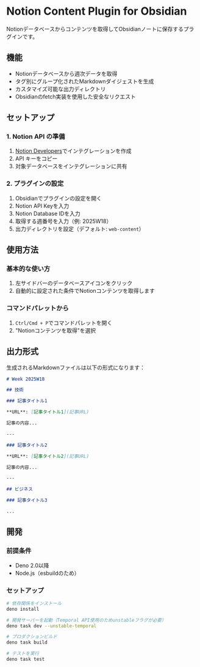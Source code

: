 # Notion Content Plugin for Obsidian

Notionデータベースからコンテンツを取得してObsidianノートに保存するプラグインです。

## 機能

- Notionデータベースから週次データを取得
- タグ別にグループ化されたMarkdownダイジェストを生成
- カスタマイズ可能な出力ディレクトリ
- Obsidianのfetch実装を使用した安全なリクエスト

## セットアップ

### 1. Notion API の準備

1. [Notion Developers](https://www.notion.so/my-integrations)でインテグレーションを作成
2. API キーをコピー
3. 対象データベースをインテグレーションに共有

### 2. プラグインの設定

1. Obsidianでプラグインの設定を開く
2. Notion API Keyを入力
3. Notion Database IDを入力
4. 取得する週番号を入力（例: 2025W18）
5. 出力ディレクトリを設定（デフォルト: `web-content`）

## 使用方法

### 基本的な使い方

1. 左サイドバーのデータベースアイコンをクリック
2. 自動的に設定された条件でNotionコンテンツを取得します

### コマンドパレットから

1. `Ctrl/Cmd + P`でコマンドパレットを開く
2. "Notionコンテンツを取得"を選択

## 出力形式

生成されるMarkdownファイルは以下の形式になります：

```markdown
# Week 2025W18

## 技術

### 記事タイトル1

**URL**: [記事タイトル1](記事URL)

記事の内容...

---

### 記事タイトル2

**URL**: [記事タイトル2](記事URL)

記事の内容...

---

## ビジネス

### 記事タイトル3

...
```

## 開発

### 前提条件

- Deno 2.0以降
- Node.js（esbuildのため）

### セットアップ

```bash
# 依存関係をインストール
deno install

# 開発サーバーを起動（Temporal API使用のためunstableフラグが必要）
deno task dev --unstable-temporal

# プロダクションビルド
deno task build

# テストを実行
deno task test
```
